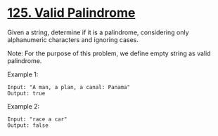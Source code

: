 [125. Valid Palindrome](https://leetcode.com/problems/valid-palindrome/)
=======================

Given a string, determine if it is a palindrome,
considering only alphanumeric characters and ignoring cases.

Note: For the purpose of this problem, we define empty string as valid palindrome.

Example 1:
```
Input: "A man, a plan, a canal: Panama"
Output: true
```

Example 2:
```
Input: "race a car"
Output: false
```
